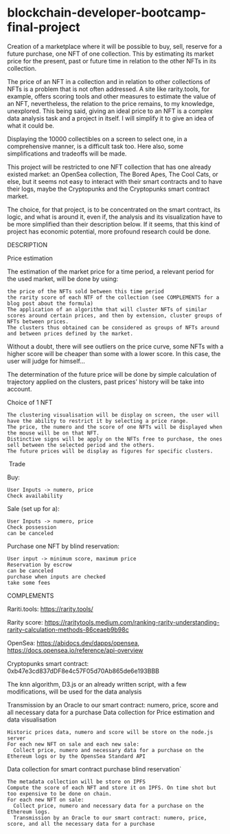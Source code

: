 # blockchain-developer-bootcamp-final-project

Creation of a marketplace where it will be possible to buy, sell, reserve for a future purchase, one NFT of one collection. This by estimating its market price for the present, past or future time in relation to the other NFTs in its collection.

The price of an NFT in a collection and in relation to other collections of NFTs is a problem that is not often addressed. A site like rarity.tools, for example, offers scoring tools and other measures to estimate the value of an NFT, nevertheless, the relation to the price remains, to my knowledge, unexplored. This being said, giving an ideal price to an NFT is a complex data analysis task and a project in itself. I will simplify it to give an idea of what it could be. 

Displaying the 10000 collectibles on a screen to select one, in a comprehensive manner, is a difficult task too. Here also, some simplifications and tradeoffs will be made. 

This project will be restricted to one NFT collection that has one already existed market: an OpenSea collection, The Bored Apes, The Cool Cats, or else, but it seems not easy to interact with their smart contracts and to have their logs, maybe the Cryptopunks and the Cryptopunks smart contract market.

The choice, for that project, is to be concentrated on the smart contract, its logic, and what is around it, even if, the analysis and its visualization have to be more simplified than their description below. If it seems, that this kind of project has economic potential, more profound research could be done. 

DESCRIPTION

Price estimation 

  The estimation of the market price for a time period, a relevant period for the used market, will be done by using:

    the price of the NFTs sold between this time period
    the rarity score of each NTF of the collection (see COMPLEMENTS for a blog post about the formula)
    The application of an algorithm that will cluster NFTs of similar scores around certain prices, and then by extension, cluster groups of NFTs between prices.
    The clusters thus obtained can be considered as groups of NFTs around and between prices defined by the market.

Without a doubt, there will see outliers on the price curve, some NFTs with a higher score will be cheaper than some with a lower score. In this case, the user will judge for himself...

The determination of the future price will be done by simple calculation of trajectory applied on the clusters, past prices' history will be take into account. 

Choice of 1 NFT
  
    The clustering visualisation will be display on screen, the user will have the ability to restrict it by selecting a price range. 
    The price, the numero and the score of one NFTs will be displayed when the mouse will be on that NFT. 
    Distinctive signs will be apply on the NFTs free to purchase, the ones sell between the selected period and the others.
    The future prices will be display as figures for specific clusters. 

 Trade
 
  Buy:
  
    User Inputs -> numero, price
    Check availability
    
  Sale (set up for a):
  
    User Inputs -> numero, price
    Check possession
    can be canceled
    
  Purchase one NFT by blind reservation:
  
    User input -> minimum score, maximum price
    Reservation by escrow
    can be canceled
    purchase when inputs are checked
    take some fees

COMPLEMENTS

Rariti.tools: https://rarity.tools/

Rarity score: https://raritytools.medium.com/ranking-rarity-understanding-rarity-calculation-methods-86ceaeb9b98c

OpenSea: https://abidocs.dev/dapps/opensea, https://docs.opensea.io/reference/api-overview

Cryptopunks smart contract: 0xb47e3cd837dDF8e4c57F05d70Ab865de6e193BBB

The knn algorithm, D3.js or an already written script, with a few modifications, will be used for the data analysis

Transmission by an Oracle to our smart contract: numero, price, score and all necessary data for a purchase  Data collection for Price estimation and data visualisation
  
    Historic prices data, numero and score will be store on the node.js server
    For each new NFT on sale and each new sale: 
      Collect price, numero and necessary data for a purchase on the Ethereum logs or by the OpensSea Standard API

  Data collection for smart contract purchase blind reservation`

    The metadata collection will be store on IPFS
    Compute the score of each NFT and store it on IPFS. On time shot but too expensive to be done on chain.
    For each new NFT on sale: 
      Collect price, numero and necessary data for a purchase on the Ethereum logs. 
      Transmission by an Oracle to our smart contract: numero, price, score, and all the necessary data for a purchase


 

